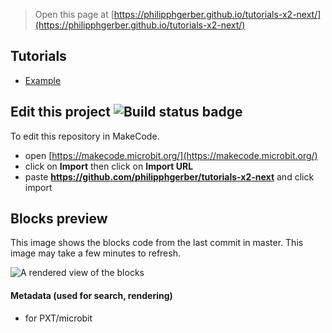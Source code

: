 
> Open this page at [https://philipphgerber.github.io/tutorials-x2-next/](https://philipphgerber.github.io/tutorials-x2-next/)

## Tutorials

* [Example](/tutorial_example)

## Edit this project ![Build status badge](https://github.com/philipphgerber/tutorials-x2-next/workflows/MakeCode/badge.svg)

To edit this repository in MakeCode.

* open [https://makecode.microbit.org/](https://makecode.microbit.org/)
* click on **Import** then click on **Import URL**
* paste **https://github.com/philipphgerber/tutorials-x2-next** and click import

## Blocks preview

This image shows the blocks code from the last commit in master.
This image may take a few minutes to refresh.

![A rendered view of the blocks](https://github.com/philipphgerber/tutorials-x2-next/raw/master/.github/makecode/blocks.png)

#### Metadata (used for search, rendering)

* for PXT/microbit
<script src="https://makecode.com/gh-pages-embed.js"></script><script>makeCodeRender("{{ site.makecode.home_url }}", "{{ site.github.owner_name }}/{{ site.github.repository_name }}");</script>

